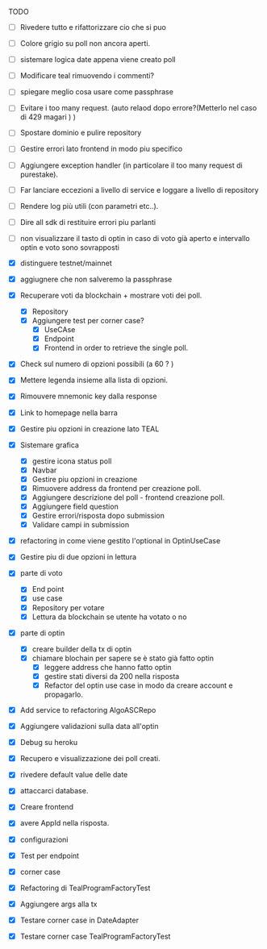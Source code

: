 TODO

- [ ] Rivedere tutto e rifattorizzare cio che si puo
- [ ] Colore grigio su poll non ancora aperti.
- [ ] sistemare logica date appena viene creato poll
- [ ] Modificare teal rimuovendo i commenti?
- [ ] spiegare meglio cosa usare come passphrase
- [ ] Evitare i too many request. (auto relaod dopo errore?(Metterlo nel caso di 429 magari ) )
- [ ] Spostare dominio e pulire repository
- [ ] Gestire errori lato frontend in modo piu specifico
- [ ] Aggiungere exception handler
  (in particolare il too many request di purestake).
- [ ] Far lanciare eccezioni a livello di service e loggare a livello di repository
- [ ] Rendere log più utili (con parametri etc..).
- [ ] Dire all sdk di restituire errori piu parlanti 
- [ ] non visualizzare il tasto di optin in caso di voto 
  già aperto e intervallo optin e voto sono sovrapposti

- [x] distinguere testnet/mainnet
- [x] aggiugnere che non salveremo la passphrase
- [x] Recuperare voti da blockchain + mostrare voti dei poll.
  - [x] Repository
  - [x] Aggiungere test per corner case?
    - [x] UseCAse
    - [x] Endpoint
    - [x] Frontend in order to retrieve the single poll.
- [x] Check sul numero di opzioni possibili (a 60 ? )
- [x] Mettere legenda insieme alla lista di opzioni.
- [x] Rimouvere mnemonic key dalla response
- [x] Link to homepage nella barra
- [x] Gestire piu opzioni in creazione lato TEAL
- [x] Sistemare grafica
  - [x] gestire icona status poll
  - [x] Navbar
  - [x] Gestire piu opzioni in creazione
  - [x] Rimuovere address da frontend per creazione poll.
  - [x] Aggiungere descrizione del poll - frontend creazione poll.
  - [x] Aggiungere field question
  - [x] Gestire errori/risposta dopo submission
  - [x] Validare campi in submission
- [x] refactoring in come viene gestito l'optional in OptinUseCase
- [x] Gestire piu di due opzioni in lettura
- [x] parte di voto
    - [x] End point 
    - [x] use case
    - [x] Repository per votare
    - [x] Lettura da blockchain se utente ha votato o no
- [x] parte di optin
    - [x] creare builder della tx di optin
    - [x] chiamare blochain per sapere se è stato già fatto optin 
        - [x] leggere address che hanno fatto optin
        - [x] gestire stati diversi da 200 nella risposta
        - [x] Refactor del optin use case in modo da creare account e propagarlo.
- [x] Add service to refactoring AlgoASCRepo
- [x] Aggiungere validazioni sulla data all'optin
- [x] Debug su heroku 
- [x] Recupero e visualizzazione dei poll creati.
- [x] rivedere default value delle date 
- [x] attaccarci database.
- [x] Creare frontend
- [x] avere AppId nella risposta.
- [x] configurazioni 
- [x] Test per endpoint
- [x] corner case
- [x] Refactoring di TealProgramFactoryTest
- [x] Aggiungere args alla tx
- [x] Testare corner case in DateAdapter
- [x] Testare corner case TealProgramFactoryTest
